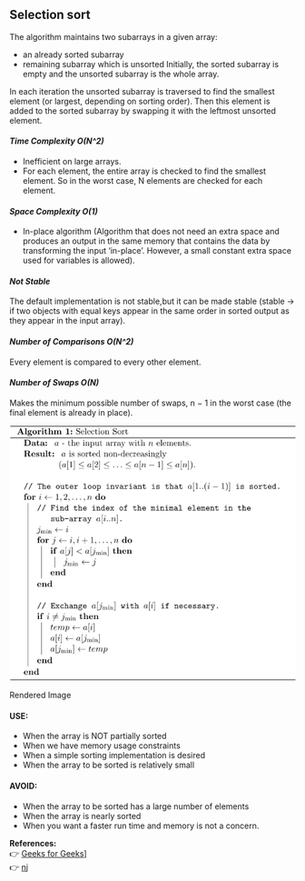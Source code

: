 ## Selection sort

The algorithm maintains two subarrays in a given array:
- an already sorted subarray
- remaining subarray which is unsorted
Initially, the sorted subarray is empty and the unsorted subarray is the whole array.

In each iteration the unsorted subarray is traversed to find the smallest element (or largest, depending on sorting order). Then this element is added to the sorted subarray by swapping it with the leftmost unsorted element.

#### ***Time Complexity O(N^2)***
- Inefficient on large arrays.
- For each element, the entire array is checked to find the smallest element. So in the worst case, N elements are checked for each element.
#### ***Space Complexity O(1)***
- In-place algorithm (Algorithm that does not need an extra space and produces an output in the same memory that contains the data by transforming the input ‘in-place’. However, a small constant extra space used for variables is allowed).
#### ***Not Stable*** 
The default implementation is not stable,but it can be made stable (stable -> if two objects with equal keys appear in the same order in sorted output as they appear in the input array).
#### ***Number of Comparisons O(N^2)***
Every element is compared to every other element.
#### ***Number of Swaps O(N)***
Makes the minimum possible number of swaps, n − 1 in the worst case (the final element is already in place).

![Selection Sort](Selection_Sort_Baeldung_on_Computer_Science.png)

Rendered Image

#### USE:
- When the array is NOT partially sorted
- When we have memory usage constraints
- When a simple sorting implementation is desired
- When the array to be sorted is relatively small

#### AVOID:
- When the array to be sorted has a large number of elements
- When the array is nearly sorted
- When you want a faster run time and memory is not a concern.
        






**References:**  
:point_right: [Geeks for Geeks](https://www.geeksforgeeks.org/sorting-algorithms/)]  
:point_right: [nj](https://www.acodersjourney.com/tag/programming-interviews/)
